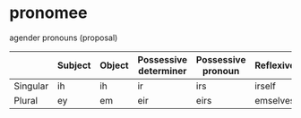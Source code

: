 # pronomee

agender pronouns (proposal)

|          | Subject | Object | Possessive determiner | Possessive pronoun | Reflexive |
|----------|---------|--------|-----------------------|--------------------|-----------|
| Singular |    ih   |   ih   |          ir           |        irs         |  irself   |
| Plural   |    ey   |   em   |          eir          |        eirs        |  emselves |
